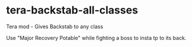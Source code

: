 # tera-backstab-all-classes
Tera mod - Gives Backstab to any class

Use "Major Recovery Potable" while fighting a boss to insta tp to its back.
